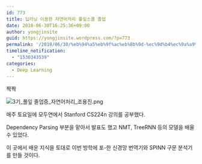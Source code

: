 ```yaml
---
id: 773
title: 딥러닝 이용한 자연어처리 풀잎스쿨 졸업
date: 2018-06-30T16:25:36+09:00
author: yongjinsite
guid: https://yongjinsite.wordpress.com/?p=773
permalink: '/2018/06/30/%eb%94%a5%eb%9f%ac%eb%8b%9d-%ec%9d%b4%ec%9a%a9%ed%95%9c-%ec%9e%90%ec%97%b0%ec%96%b4%ec%b2%98%eb%a6%ac-%ed%92%80%ec%9e%8e%ec%8a%a4%ec%bf%a8-%ec%a1%b8%ec%97%85/'
timeline_notification:
  - "1530343539"
categories:
  - Deep Learning
---
```


짝짝 

<img class="  wp-image-774 aligncenter" src="https://raw.githubusercontent.com/16Yongjin/16Yongjin.github.io/master/wp-content/uploads/2018/06/3e18480e185b5_e18491e185aee186afe1848be185b5e18781-e1848ce185a9e186afe1848be185a5e186b8e1848ce185b3e186bc_e1848ce185a1e1848be185a7.png" alt="3기_풀잎 졸업증_자연어처리_조용진.png" width="508" height="359" srcset="https://raw.githubusercontent.com/16Yongjin/16Yongjin.github.io/master/wp-content/uploads/2018/06/3e18480e185b5_e18491e185aee186afe1848be185b5e18781-e1848ce185a9e186afe1848be185a5e186b8e1848ce185b3e186bc_e1848ce185a1e1848be185a7.png 1753w, https://raw.githubusercontent.com/16Yongjin/16Yongjin.github.io/master/wp-content/uploads/2018/06/3e18480e185b5_e18491e185aee186afe1848be185b5e18781-e1848ce185a9e186afe1848be185a5e186b8e1848ce185b3e186bc_e1848ce185a1e1848be185a7-300x212.png 300w, https://raw.githubusercontent.com/16Yongjin/16Yongjin.github.io/master/wp-content/uploads/2018/06/3e18480e185b5_e18491e185aee186afe1848be185b5e18781-e1848ce185a9e186afe1848be185a5e186b8e1848ce185b3e186bc_e1848ce185a1e1848be185a7-768x543.png 768w, https://raw.githubusercontent.com/16Yongjin/16Yongjin.github.io/master/wp-content/uploads/2018/06/3e18480e185b5_e18491e185aee186afe1848be185b5e18781-e1848ce185a9e186afe1848be185a5e186b8e1848ce185b3e186bc_e1848ce185a1e1848be185a7-1024x724.png 1024w, https://raw.githubusercontent.com/16Yongjin/16Yongjin.github.io/master/wp-content/uploads/2018/06/3e18480e185b5_e18491e185aee186afe1848be185b5e18781-e1848ce185a9e186afe1848be185a5e186b8e1848ce185b3e186bc_e1848ce185a1e1848be185a7-1000x707.png 1000w, https://raw.githubusercontent.com/16Yongjin/16Yongjin.github.io/master/wp-content/uploads/2018/06/3e18480e185b5_e18491e185aee186afe1848be185b5e18781-e1848ce185a9e186afe1848be185a5e186b8e1848ce185b3e186bc_e1848ce185a1e1848be185a7-424x300.png 424w" sizes="(max-width: 508px) 100vw, 508px" />

매주 토요일에 모두연에서 Stanford CS224n 강의를 공부했다.

Dependency Parsing 부분을 맡아서 발표도 했고 NMT, TreeRNN 등의 모델을 배울 수 있었다.

이 곳에서 배운 지식을 토대로 이번 방학에 포-한 신경망 번역기와 SPINN 구문 분석기를 만들 것이다.